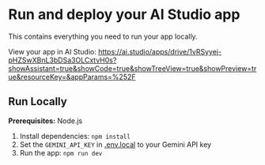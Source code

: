 # Run and deploy your AI Studio app

This contains everything you need to run your app locally.

View your app in AI Studio: https://ai.studio/apps/drive/1vRSyyej-pHZSwXBnL3bDSa3OLCxtvH0s?showAssistant=true&showCode=true&showTreeView=true&showPreview=true&resourceKey=&appParams=%252F

## Run Locally

**Prerequisites:**  Node.js


1. Install dependencies:
   `npm install`
2. Set the `GEMINI_API_KEY` in [.env.local](.env.local) to your Gemini API key
3. Run the app:
   `npm run dev`
